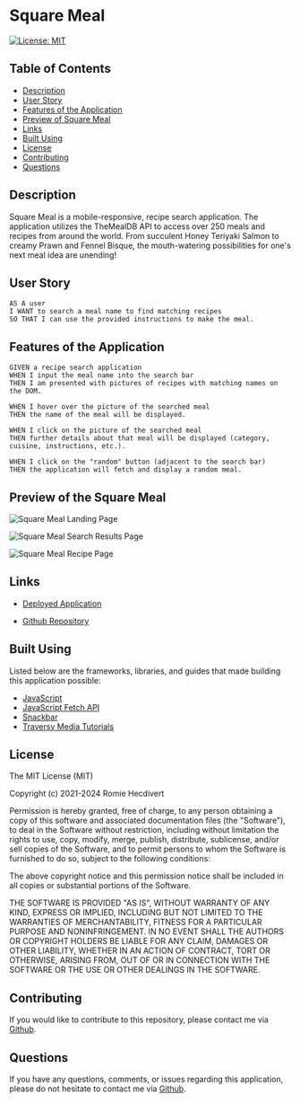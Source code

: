 # Square Meal

[![License: MIT](https://img.shields.io/badge/License-MIT-yellow.svg)](https://opensource.org/licenses/MIT)

## Table of Contents

- [Description](#description)
- [User Story](#user-story)
- [Features of the Application](#features-of-the-application)
- [Preview of Square Meal](#preview-of-square-meal)
- [Links](#links)
- [Built Using](#built-using)
- [License](#license)
- [Contributing](#contributing)
- [Questions](#questions)

## Description

Square Meal is a mobile-responsive, recipe search application. The application utilizes the TheMealDB API to access over 250 meals and recipes from around the world. From succulent Honey Teriyaki Salmon to creamy Prawn and Fennel Bisque, the mouth-watering possibilities for one's next meal idea are unending!

## User Story

```
AS A user
I WANT to search a meal name to find matching recipes
SO THAT I can use the provided instructions to make the meal.
```

## Features of the Application

```
GIVEN a recipe search application
WHEN I input the meal name into the search bar
THEN I am presented with pictures of recipes with matching names on the DOM.

WHEN I hover over the picture of the searched meal
THEN the name of the meal will be displayed.

WHEN I click on the picture of the searched meal
THEN further details about that meal will be displayed (category, cuisine, instructions, etc.).

WHEN I click on the "random" button (adjacent to the search bar)
THEN the application will fetch and display a random meal.
```

## Preview of the Square Meal

![Square Meal Landing Page](assets/images/squareMealLandingPage.png)

![Square Meal Search Results Page](assets/images/squareMealSearchResultsPage.png)

![Square Meal Recipe Page](assets/images/squareMealRecipePage.png)

## Links

- [Deployed Application](https://rh9891.github.io/SquareMeal/)

- [Github Repository](https://github.com/rh9891/SquareMeal)

## Built Using

Listed below are the frameworks, libraries, and guides that made building this application possible:

- [JavaScript](https://www.w3schools.com/js/default.asp)
- [JavaScript Fetch API](https://www.w3schools.com/js/js_api_fetch.asp)
- [Snackbar](https://www.w3schools.com/howto/howto_js_snackbar.asp)
- [Traversy Media Tutorials](https://www.traversymedia.com)

## License

The MIT License (MIT)

Copyright (c) 2021-2024 Romie Hecdivert

Permission is hereby granted, free of charge, to any person obtaining a copy of this software and associated documentation files (the "Software"), to deal in the Software without restriction, including without limitation the rights to use, copy, modify, merge, publish, distribute, sublicense, and/or sell copies of the Software, and to permit persons to whom the Software is furnished to do so, subject to the following conditions:

The above copyright notice and this permission notice shall be included in all copies or substantial portions of the Software.

THE SOFTWARE IS PROVIDED "AS IS", WITHOUT WARRANTY OF ANY KIND, EXPRESS OR IMPLIED, INCLUDING BUT NOT LIMITED TO THE WARRANTIES OF MERCHANTABILITY, FITNESS FOR A PARTICULAR PURPOSE AND NONINFRINGEMENT. IN NO EVENT SHALL THE AUTHORS OR COPYRIGHT HOLDERS BE LIABLE FOR ANY CLAIM, DAMAGES OR OTHER LIABILITY, WHETHER IN AN ACTION OF CONTRACT, TORT OR OTHERWISE, ARISING FROM, OUT OF OR IN CONNECTION WITH THE SOFTWARE OR THE USE OR OTHER DEALINGS IN THE SOFTWARE.

## Contributing

If you would like to contribute to this repository, please contact me via [Github](https://github.com/rh9891).

## Questions

If you have any questions, comments, or issues regarding this application, please do not hesitate to contact me via [Github](https://github.com/rh9891).
